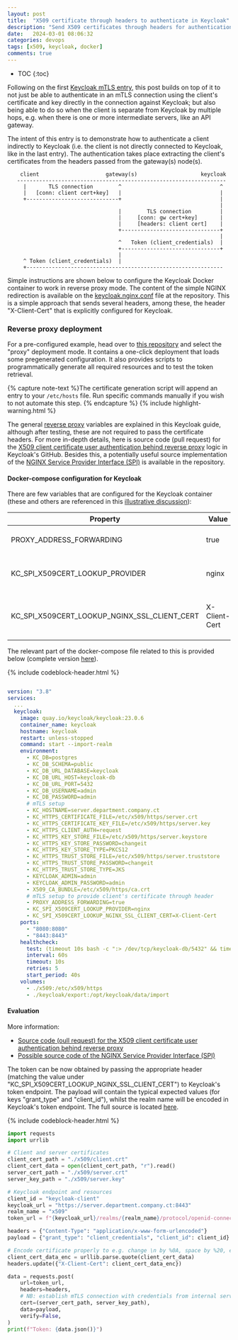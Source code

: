 ```yaml
---
layout: post
title:  "X509 certificate through headers to authenticate in Keycloak"
description: "Send X509 certificates through headers for authentication in Keycloak"
date:   2024-03-01 08:06:32
categories: devops
tags: [x509, keycloak, docker]
comments: true
---
```


* TOC
{:toc}

Following on the first [Keycloak mTLS entry](/devops/2024/02/08/mTLS-authentication-in-Keycloak), this post builds on top of it to not just be able to authenticate in an mTLS connection using the client's certificate and key directly in the connection against Keycloak; but also being able to do so when the client is separate from Keycloak by multiple hops, e.g. when there is one or more intermediate servers, like an API gateway.

<!--more-->

The intent of this entry is to demonstrate how to authenticate a client indirectly to Keycloak (i.e. the client is not directly connected to Keycloak, like in the last entry).
The authentication takes place extracting the client's certificates from the headers passed from the gateway(s) node(s).

```
    client                     gateway(s)                    keycloak
   ------------------------------------------------------------------
     |       TLS connection        ^                               ^
     |   [conn: client cert+key]   |                               |
     +-----------------------------+                               |
                                                                   |
                                   |        TLS connection         |
                                   |     [conn: gw cert+key]       |
                                   |     [headers: client cert]    |
                                   +-------------------------------+
                                                                   |
                                   ^   Token (client_credentials)  |
                                   +-------------------------------+
                                   |
     ^ Token (client_credentials)  |                               
     +--------------------------------------------------------------
```

Simple instructions are shown below to configure the Keycloak Docker container to work in reverse proxy mode.
The content of the simple NGINX redirection is available on the [keycloak.nginx.conf](https://github.com/CarolinaFernandez/keycloak-mtls/blob/master/nginx/keycloak.nginx.conf) file at the repository. This is a simple approach that sends several headers, among these, the header "X-Client-Cert" that is explicitly configured for Keycloak. 
 
### Reverse proxy deployment

For a pre-configured example, head over to [this repository](https://github.com/CarolinaFernandez/keycloak-mtls) and select the "proxy" deployment mode.
It contains a one-click deployment that loads some pregenerated configuration.
It also provides scripts to programmatically generate all required resources and to test the token retrieval.

{% capture note-text %}The certificate generation script will append an entry to your `/etc/hosts` file. Run specific commands manually if you wish to not automate this step.
{% endcapture %}
{% include highlight-warning.html %}

The general [reverse proxy](https://www.keycloak.org/server/reverseproxy) variables are explained in this Keycloak guide, although after testing, these are not required to pass the certificate headers.
For more in-depth details, here is source code (pull request) for the [X509 client certificate user authentication behind reverse proxy](https://github.com/keycloak/keycloak/pull/4546) logic in Keycloak's GitHub. Besides this, a potentially useful source implementation of the [NGINX Service Provider Interface (SPI)](https://github.com/keycloak/keycloak/blob/main/services/src/main/java/org/keycloak/services/x509/NginxProxySslClientCertificateLookup.java) is available in the repository.

#### Docker-compose configuration for Keycloak

There are few variables that are configured for the Keycloak container (these and others are referenced in this [illustrative discussion](https://keycloak.discourse.group/t/x509-authentication-with-keycloak-on-kubernetes-via-ingress/16035)):

| Property | Value | Description |
|----------|-------|-------------|
| PROXY_ADDRESS_FORWARDING | true | Enable the proxy forwarding |
| KC_SPI_X509CERT_LOOKUP_PROVIDER | nginx | Chosen reverse proxy from (apache|haproxy|nginx) [ref]((https://www.keycloak.org/server/reverseproxy)) |
| KC_SPI_X509CERT_LOOKUP_NGINX_SSL_CLIENT_CERT | X-Client-Cert | Any chosen header for the reverse proxy to pass |

The relevant part of the docker-compose file related to this is provided below (complete version [here](https://github.com/CarolinaFernandez/keycloak-mtls/blob/master/docker-compose-proxy.yaml)).

{% include codeblock-header.html %}
```yaml

version: "3.8"
services:
  ...
  keycloak:
    image: quay.io/keycloak/keycloak:23.0.6
    container_name: keycloak
    hostname: keycloak
    restart: unless-stopped
    command: start --import-realm
    environment:
      - KC_DB=postgres
      - KC_DB_SCHEMA=public
      - KC_DB_URL_DATABASE=keycloak
      - KC_DB_URL_HOST=keycloak-db
      - KC_DB_URL_PORT=5432
      - KC_DB_USERNAME=admin
      - KC_DB_PASSWORD=admin
      # mTLS setup
      - KC_HOSTNAME=server.department.company.ct
      - KC_HTTPS_CERTIFICATE_FILE=/etc/x509/https/server.crt
      - KC_HTTPS_CERTIFICATE_KEY_FILE=/etc/x509/https/server.key
      - KC_HTTPS_CLIENT_AUTH=request
      - KC_HTTPS_KEY_STORE_FILE=/etc/x509/https/server.keystore
      - KC_HTTPS_KEY_STORE_PASSWORD=changeit
      - KC_HTTPS_KEY_STORE_TYPE=PKCS12
      - KC_HTTPS_TRUST_STORE_FILE=/etc/x509/https/server.truststore
      - KC_HTTPS_TRUST_STORE_PASSWORD=changeit
      - KC_HTTPS_TRUST_STORE_TYPE=JKS
      - KEYCLOAK_ADMIN=admin
      - KEYCLOAK_ADMIN_PASSWORD=admin
      - X509_CA_BUNDLE=/etc/x509/https/ca.crt
      # mTLS setup to provide client's certificate through header
      - PROXY_ADDRESS_FORWARDING=true
      - KC_SPI_X509CERT_LOOKUP_PROVIDER=nginx
      - KC_SPI_X509CERT_LOOKUP_NGINX_SSL_CLIENT_CERT=X-Client-Cert
    ports:
      - "8080:8080"
      - "8443:8443"
    healthcheck:
      test: (timeout 10s bash -c ":> /dev/tcp/keycloak-db/5432" && timeout 10s bash -c ":> /dev/tcp/keycloak/8080" && timeout 10s bash -c ":> /dev/tcp/keycloak/8443") || exit 1
      interval: 60s
      timeout: 10s
      retries: 5
      start_period: 40s
    volumes:
      - ./x509:/etc/x509/https
      - ./keycloak/export:/opt/keycloak/data/import
```

#### Evaluation

More information:
  * [Source code (oull request) for the X509 client certificate user authentication behind reverse proxy](https://github.com/keycloak/keycloak/pull/4546)
  * [Possible source code of the NGINX Service Provider Interface (SPI)](https://github.com/keycloak/keycloak/blob/main/services/src/main/java/org/keycloak/services/x509/NginxProxySslClientCertificateLookup.java)

The token can be now obtained by passing the appropriate header (matching the value under "KC_SPI_X509CERT_LOOKUP_NGINX_SSL_CLIENT_CERT") to Keycloak's token endpoint.
The payload will contain the typical expected values (for keys "grant_type" and "client_id"), whilst the realm name will be encoded in Keycloak's token endpoint.
The full source is located [here](https://github.com/CarolinaFernandez/keycloak-mtls/blob/master/keycloak-token-get-proxy.py).

{% include codeblock-header.html %}
```python
import requests
import urrlib

# Client and server certificates
client_cert_path = "./x509/client.crt"
client_cert_data = open(client_cert_path, "r").read()
server_cert_path = "./x509/server.crt"
server_key_path = "./x509/server.key"

# Keycloak endpoint and resources
client_id = "keycloak-client"
keycloak_url = "https://server.department.company.ct:8443"
realm_name = "x509"
token_url = f"{keycloak_url}/realms/{realm_name}/protocol/openid-connect/token"

headers = {"Content-Type": "application/x-www-form-urlencoded"}
payload = {"grant_type": "client_credentials", "client_id": client_id}

# Encode certificate properly to e.g. change \n by %0A, space by %20, etc
client_cert_data_enc = urllib.parse.quote(client_cert_data)
headers.update({"X-Client-Cert": client_cert_data_enc})

data = requests.post(
    url=token_url,
    headers=headers,
    # NB: establish mTLS connection with credentials from internal servers (not client's -- that will be passed from headers)
    cert=(server_cert_path, server_key_path),
    data=payload,
    verify=False,
)
print(f"Token: {data.json()}")
```
